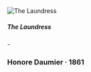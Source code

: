 <div class="artwork-of-the-day">
      <img src="https://uploads8.wikiart.org/images/honore-daumier/the-laundress.jpg!Large.jpg" alt="The Laundress"/>
      <h5>The Laundress</h5> - <h3>
                    Honore Daumier
                    ·  1861
                </h3>
    </div>